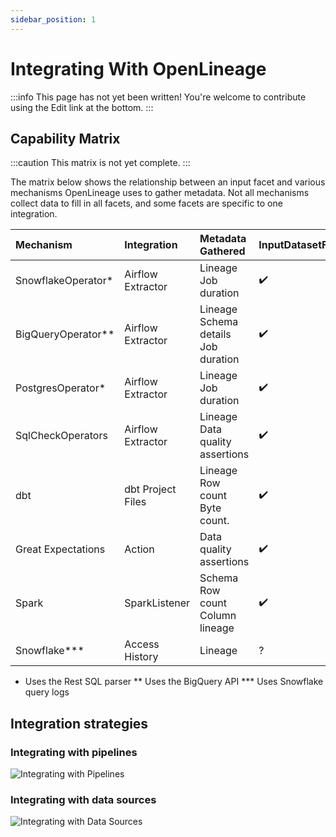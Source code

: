 ```yaml
---
sidebar_position: 1
---
```


# Integrating With OpenLineage

:::info
This page has not yet been written! You're welcome to contribute using the Edit link at the bottom.
:::

## Capability Matrix

:::caution
This matrix is not yet complete.
:::

The matrix below shows the relationship between an input facet and various mechanisms OpenLineage uses to gather metadata. Not all mechanisms collect data to fill in all facets, and some facets are specific to one integration.


| Mechanism          | Integration       | Metadata Gathered                             | InputDatasetFacet | OutputDatasetFacet | SqlJobFacet | SchemaDatasetFacet | DataSourceDatasetFacet | DataQualityMetricsInputDatasetFacet | DataQualityAssertionsDatasetFacet | SourceCodeJobFacet | ExternalQueryRunFacet | DocumentationDatasetFacet | SourceCodeLocationJobFacet | DocumentationJobFacet | ParentRunFacet |
|:-------------------|:------------------|:----------------------------------------------|:------------------|:-------------------|:------------|:-------------------|:-----------------------|:------------------------------------|:----------------------------------|:-------------------|:----------------------|:--------------------------|:---------------------------|:----------------------|:---------------|
| SnowflakeOperator* | Airflow Extractor | Lineage<br />Job duration                     | ✔️                 | ✔️                  | ✔️           | ✔️                  | ✔️                      | ✖️                                   | ✖️                                 | ?                  | ?                     | ?                         | ?                          | ?                     | ?              |
| BigQueryOperator** | Airflow Extractor | Lineage<br />Schema details<br />Job duration | ✔️                 | ✔️                  | ?           | ✔️                  | ?                      | ?                                   | ?                                 | ?                  | ?                     | ?                         | ?                          | ?                     | ?              |
| PostgresOperator*  | Airflow Extractor | Lineage<br />Job duration                     | ✔️                 | ✔️                  | ✔️           | ✔️                  | ✔️                      | ?                                   | ?                                 | ?                  | ?                     | ?                         | ?                          | ?                     | ?              |
| SqlCheckOperators  | Airflow Extractor | Lineage<br />Data quality assertions          | ✔️                 | ✖️                  | ✔️           | ✔️                  | ✔️                      | ✔️                                   | ✔️                                 | ?                  | ?                     | ?                         | ?                          | ?                     | ?              |
| dbt                | dbt Project Files | Lineage<br />Row count<br />Byte count.       | ✔️                 | ?                  | ?           | ?                  | ?                      | ?                                   | ?                                 | ?                  | ?                     | ?                         | ?                          | ?                     | ?              |
| Great Expectations | Action            | Data quality assertions                       | ✔️                 | ?                  | ?           | ?                  | ?                      | ✔️                                   | ✔️                                 | ?                  | ?                     | ?                         | ?                          | ?                     | ?              |
| Spark              | SparkListener     | Schema<br />Row count<br /> Column lineage    | ✔️                 | ?                  | ?           | ?                  | ?                      | ?                                   | ?                                 | ?                  | ?                     | ?                         | ?                          | ?                     | ?              |
| Snowflake***       | Access History    | Lineage                                       | ?                 | ?                  | ?           | ?                  | ?                      | ?                                   | ?                                 | ?                  | ?                     | ?                         | ?                          | ?                     | ?              |

* Uses the Rest SQL parser
** Uses the BigQuery API
*** Uses Snowflake query logs

## Integration strategies

### Integrating with pipelines

![Integrating with Pipelines](integrate-pipelines.svg)

### Integrating with data sources

![Integrating with Data Sources](integrate-datasources.svg)
